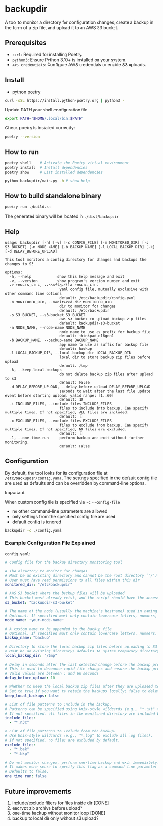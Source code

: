 # backupdir

A tool to monitor a directory for configuration changes, create a backup in the form of a zip file, and upload it to an AWS S3 bucket.

## Prerequisites
* `curl`: Required for installing Poetry.
* `python3`: Ensure Python 3.10+ is installed on your system.
* `AWS credentials`: Configure AWS credentials to enable S3 uploads.

## Install 
* python poetry
```bash
curl -sSL https://install.python-poetry.org | python3 -
```

Update PATH your shell configuration file
```bash
export PATH="$HOME/.local/bin:$PATH"
```

Check poetry is installed correctly:

```bash
poetry --version
```

## How to run
```bash
poetry shell    # Activate the Poetry virtual environment
poetry install  # Install dependencies
poetry show     # List installed dependencies

python backupdir/main.py -h # show help
```

## How to build standalone binary
```bash
poetry run ./build.sh
```
The generated binary will be located in `./dist/backupdir`


## Help
```
usage: backupdir [-h] [-v] [-c CONFIG_FILE] [-m MONITORED_DIR] [-s S3_BUCKET] [-n NODE_NAME] [-b BACKUP_NAME] [-l LOCAL_BACKUP_DIR] [-k] [-d DELAY_BEFORE_UPLOAD]

This tool monitors a config directory for changes and backups the changes to S3

options:
  -h, --help            show this help message and exit
  -v, --version         show program's version number and exit
  -c CONFIG_FILE, --config-file CONFIG_FILE
                         yaml config file, mutually exclusive with other command line options 
                         default: /etc/backupdir/config.yaml
  -m MONITORED_DIR, --monitored-dir MONITORED_DIR
                         dir to monitor for changes 
                         default: /etc/backupdir
  -s S3_BUCKET, --s3-bucket S3_BUCKET
                         aws s3 bucket to upload backup zip files 
                         default: backupdir-s3-bucket
  -n NODE_NAME, --node-name NODE_NAME
                         node name to use as prefix for backup file 
                         default: thinkpad-e16gen1
  -b BACKUP_NAME, --backup-name BACKUP_NAME
                         app name to use as suffix for backup file 
                         default: backup
  -l LOCAL_BACKUP_DIR, --local-backup-dir LOCAL_BACKUP_DIR
                         local dir to store backup zip files before upload 
                         default: /tmp
  -k, --keep-local-backups
                         do not delete backup zip files after upload to s3 
                         default: False
  -d DELAY_BEFORE_UPLOAD, --delay-before-upload DELAY_BEFORE_UPLOAD
                         seconds to wait after the last file update event before starting upload, valid range: [1..60] 
                         default: 10
  -i INCLUDE_FILES, --include-files INCLUDE_FILES
                         files to include into backup. Can specify multiple times. If not specified, ALL files are included. 
                         default: []
  -x EXCLUDE_FILES, --exclude-files EXCLUDE_FILES
                         files to exclude from backup. Can specify multiple times. If not specified, NO files are excluded. 
                         default: []
  -1, --one-time-run     perform backup and exit without further monitoring. 
                         default: False
```

## Configuration
By default, the tool looks for its configuration file at `/etc/backupdir/config.yaml`. 
The settings specified in the default config file are used as defaults and can be overridden by command-line options.

> [!IMPORTANT]
>
> When custom config file is specified via `-c` `--config-file`
> * no other command-line parameters are allowed
> * only settings from the specified config file are used
> * default config is ignored

```bash
backupdir -c ./config.yaml
```

### Example Configuration File Explained
`config.yaml`:
```yaml
# Config file for the backup directory monitoring tool

# The directory to monitor for changes
# Must be an existing directory and cannot be the root directory ('/')
# User must have read permissions to all files within this dir
monitored_dir: "/etc/backupdir"

# AWS S3 bucket where the backup files will be uploaded
# This bucket must already exist, and the script should have the necessary permissions to upload to it
s3_bucket: "backupdir-s3-bucket"

# The name of the node (usually the machine's hostname) used in naming the backup files
# Optional. If specified must only contain lowercase letters, numbers, dots, and hyphens
node_name: "your-node-name"

# A custom name to be appended to the backup file
# Optional. If specified must only contain lowercase letters, numbers, underscores, and hyphens
backup_name: "backup"

# Directory to store the local backup zip files before uploading to S3
# Must be an existing directory; defaults to system temporary directory
local_backup_dir: "/tmp"

# Delay in seconds after the last detected change before the backup process starts
# This is used to debounce rapid file changes and ensure the backup process isn't triggered too often
# Valid values are between 1 and 60 seconds
delay_before_upload: 10

# Whether to keep the local backup zip files after they are uploaded to S3
# Set to true if you want to retain the backups locally; false to delete them after upload
keep_local_backups: false

# List of file patterns to include in the backup.
# Patterns can be specified using Unix-style wildcards (e.g., "*.txt" to include all text files).
# If not specified, all files in the monitored directory are included by default.
include_files:
  - "*.n3c"

# List of file patterns to exclude from the backup.
# Use Unix-style wildcards (e.g., "*.log" to exclude all log files).
# If not specified, no files are excluded by default.
exclude_files:
  - "*.bak"
  - "*.bkp"

# Do not monitor changes, perform one-time backup and exit immediately.
# It makes more sense to specify this flag as a command line parameter rather than in config file.
# Defaults to false.
one_time_run: false
```

## Future improvements

1. include/exclude filters for files inside dir [DONE]
2. encrypt zip archive before upload?
3. one-time backup without monitor loop [DONE]
4. backup to local dir only without s3 upload?
